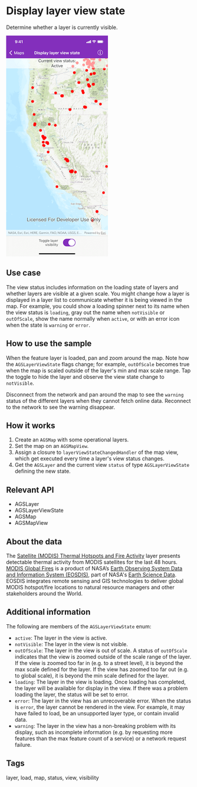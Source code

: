 # Display layer view state

Determine whether a layer is currently visible.

![Image of display layer view state](display-layer-view-state.png)

## Use case

The view status includes information on the loading state of layers and whether layers are visible at a given scale. You might change how a layer is displayed in a layer list to communicate whether it is being viewed in the map. For example, you could show a loading spinner next to its name when the view status is `loading`, gray out the name when `notVisible` or `outOfScale`, show the name normally when `active`, or with an error icon when the state is `warning` or `error`.

## How to use the sample

When the feature layer is loaded, pan and zoom around the map. Note how the `AGSLayerViewState` flags change; for example, `outOfScale` becomes true when the map is scaled outside of the layer's min and max scale range. Tap the toggle to hide the layer and observe the view state change to `notVisible`.

Disconnect from the network and pan around the map to see the `warning` status of the different layers when they cannot fetch online data. Reconnect to the network to see the warning disappear.

## How it works

1. Create an `AGSMap` with some operational layers.
2. Set the map on an `AGSMapView`.
3. Assign a closure to `layerViewStateChangedHandler` of the map view, which get executed every time a layer's view status changes.
4. Get the `AGSLayer` and the current view `status` of type `AGSLayerViewState` defining the new state.

## Relevant API

* AGSLayer
* AGSLayerViewState
* AGSMap
* AGSMapView

## About the data

The [Satellite (MODIS) Thermal Hotspots and Fire Activity](https://runtime.maps.arcgis.com/home/item.html?id=b8f4033069f141729ffb298b7418b653) layer presents detectable thermal activity from MODIS satellites for the last 48 hours. [MODIS Global Fires](https://earthdata.nasa.gov/earth-observation-data/near-real-time/firms/active-fire-data) is a product of NASA’s [Earth Observing System Data and Information System (EOSDIS)](https://earthdata.nasa.gov/about), part of NASA's [Earth Science Data](https://science.nasa.gov/earth-science/earth-data/). EOSDIS integrates remote sensing and GIS technologies to deliver global MODIS hotspot/fire locations to natural resource managers and other stakeholders around the World.

## Additional information

The following are members of the `AGSLayerViewState` enum:

* `active`: The layer in the view is active.
* `notVisible`: The layer in the view is not visible.
* `outOfScale`: The layer in the view is out of scale. A status of `outOfScale` indicates that the view is zoomed outside of the scale range of the layer. If the view is zoomed too far in (e.g. to a street level), it is beyond the max scale defined for the layer. If the view has zoomed too far out (e.g. to global scale), it is beyond the min scale defined for the layer.
* `loading`: The layer in the view is loading. Once loading has completed, the layer will be available for display in the view. If there was a problem loading the layer, the status will be set to error.
* `error`: The layer in the view has an unrecoverable error. When the status is `error`, the layer cannot be rendered in the view. For example, it may have failed to load, be an unsupported layer type, or contain invalid data.
* `warning`: The layer in the view has a non-breaking problem with its display, such as incomplete information (e.g. by requesting more features than the max feature count of a service) or a network request failure.

## Tags

layer, load, map, status, view, visibility

